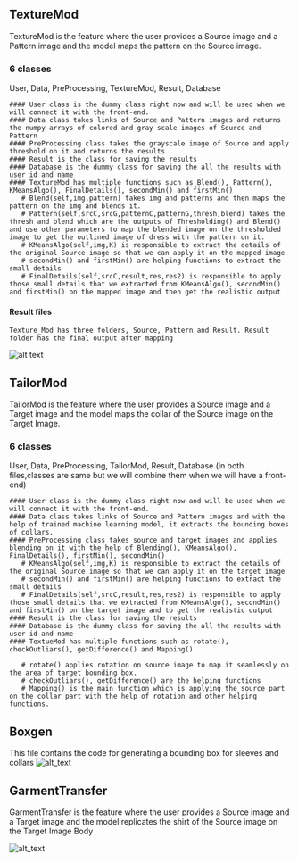 ## TextureMod
TextureMod is the feature where the user provides a Source image and a Pattern image and the model maps the pattern on the Source image.

### 6 classes
User, Data, PreProcessing, TextureMod, Result, Database

    #### User class is the dummy class right now and will be used when we will connect it with the front-end.
    #### Data class takes links of Source and Pattern images and returns the numpy arrays of colored and gray scale images of Source and Pattern
    #### PreProcessing class takes the grayscale image of Source and apply threshold on it and returns the results 
    #### Result is the class for saving the results
    #### Database is the dummy class for saving the all the results with user id and name
    #### TextureMod has multiple functions such as Blend(), Pattern(), KMeansAlgo(), FinalDetails(), secondMin() and firstMin()
       # Blend(self,img,pattern) takes img and patterns and then maps the pattern on the img and blends it.
       # Pattern(self,srcC,srcG,patternC,patternG,thresh,blend) takes the thresh and blend which are the outputs of Thresholding() and Blend() and use other parameters to map the blended image on the thresholded image to get the outlined image of dress with the pattern on it.
       # KMeansAlgo(self,img,K) is responsible to extract the details of the original Source image so that we can apply it on the mapped image
       # secondMin() and firstMin() are helping functions to extract the small details
       # FinalDetails(self,srcC,result,res,res2) is responsible to apply those small details that we extracted from KMeansAlgo(), secondMin() and firstMin() on the mapped image and then get the realistic output
#### Result files
    Texture_Mod has three folders, Source, Pattern and Result. Result folder has the final output after mapping
![alt text](https://user-images.githubusercontent.com/63001234/115638758-68f97700-a32c-11eb-8f13-cddb46fb3d86.png) 


## TailorMod
TailorMod is the feature where the user provides a Source image and a Target image and the model maps the collar of the Source image on the Target Image.

### 6 classes
User, Data, PreProcessing, TailorMod, Result, Database (in both files,classes are same but we will combine them when we will have a front-end)

    #### User class is the dummy class right now and will be used when we will connect it with the front-end.
    #### Data class takes links of Source and Pattern images and with the help of trained machine learning model, it extracts the bounding boxes of collars.
    #### PreProcessing class takes source and target images and applies blending on it with the help of Blending(), KMeansAlgo(), FinalDetails(), firstMin(), secondMin()
       # KMeansAlgo(self,img,K) is responsible to extract the details of the original Source image so that we can apply it on the target image
       # secondMin() and firstMin() are helping functions to extract the small details
       # FinalDetails(self,srcC,result,res,res2) is responsible to apply those small details that we extracted from KMeansAlgo(), secondMin() and firstMin() on the target image and to get the realistic output
    #### Result is the class for saving the results
    #### Database is the dummy class for saving the all the results with user id and name
    #### TextueMod has multiple functions such as rotate(), checkOutliars(), getDifference() and Mapping()

       # rotate() applies rotation on source image to map it seamlessly on the area of target bounding box.
       # checkOutliars(), getDifference() are the helping functions
       # Mapping() is the main function which is applying the source part on the collar part with the help of rotation and other helping functions.


## Boxgen
This file contains the code for generating a bounding box for sleeves and collars
![alt_text](https://user-images.githubusercontent.com/63001234/115639071-208e8900-a32d-11eb-9279-5213a0479fab.png)

## GarmentTransfer
GarmentTransfer is the feature where the user provides a Source image and a Target image and the model replicates the shirt of the Source image on the Target Image Body

![alt_text](https://user-images.githubusercontent.com/63001234/115639164-5d5a8000-a32d-11eb-9130-aea1d5095261.png)


